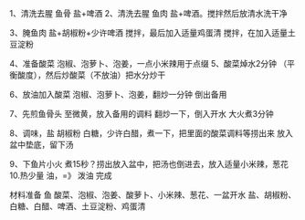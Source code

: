 1、清洗去腥 鱼骨 盐+啤酒
2、清洗去腥 鱼肉 盐+啤酒。搅拌然后放清水洗干净

3、腌鱼肉  盐+胡椒粉+少许啤酒 搅拌，最后加入适量鸡蛋清 搅拌，在加入适量土豆淀粉

4、准备酸菜 泡椒、泡萝卜、泡姜，一点小米辣用于点缀
5、酸菜焯水2分钟 （平衡酸度），然后炒酸菜（不放油）把水分炒干

6、放油加入酸菜 泡椒、泡萝卜、泡姜，翻炒一分钟 倒出备用

7、先煎鱼骨头 至微黄，放入备用的调料 翻炒一下，倒入开水 大火煮3分钟

8、调味，盐 胡椒粉 白糖，少许白醋，煮一下，把里面的酸菜调料等捞出来 放入盆中垫底，留下汤

9、下鱼片小火 煮15秒？捞出放入盆中，把汤也倒进去，放入适量小米辣，葱花
10.热少量 油，=》 泼油 完成



材料准备
鱼
酸菜、泡椒、泡姜、酸萝卜、小米辣、葱花、一盆开水
盐、胡椒粉、白糖、白醋、啤酒、土豆淀粉、鸡蛋清